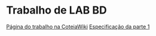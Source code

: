 # Trabalho de LAB BD

[Página do trabalho na CoteiaWiki](http://wiki.icmc.usp.br/index.php/SCC024102201603_Trabalhos_Pr%C3%A1ticos_(cdac))
[Especificação da parte 1](http://wiki.icmc.usp.br/images/0/0a/SCC02412016023Trabalho1.pdf)
